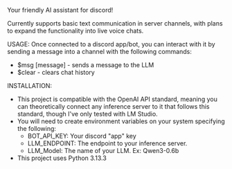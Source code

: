 Your friendly AI assistant for discord!

Currently supports basic text communication in server channels, with plans to expand the functionality into live voice chats.

USAGE:
Once connected to a discord app/bot, you can interact with it by sending a message into a channel with the following commands:
- $msg [message] - sends a message to the LLM
- $clear - clears chat history

INSTALLATION:
- This project is compatible with the OpenAI API standard, meaning you can theoretically connect any inference server to it that follows this standard, though I've only tested with LM Studio.
- You will need to create environment variables on your system specifying the following:
  - BOT_API_KEY: Your discord "app" key
  - LLM_ENDPOINT: The endpoint to your inference server.
  - LLM_Model: The name of your LLM. Ex: Qwen3-0.6b
- This project uses Python 3.13.3
